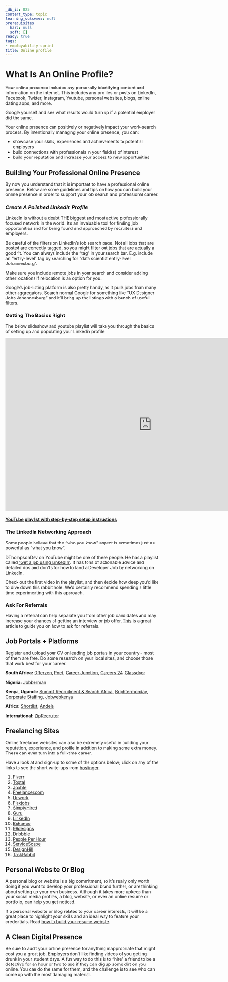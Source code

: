 ```yaml
---
_db_id: 825
content_type: topic
learning_outcomes: null
prerequisites:
  hard: null
  soft: []
ready: true
tags:
- employability-sprint
title: Online profile
---
```


# What Is An Online Profile?
Your online presence includes any personally identifying content and information on the internet. This includes any profiles or posts on LinkedIn, Facebook, Twitter, Instagram, Youtube, personal websites, blogs, online dating apps, and more.

Google yourself and see what results would turn up if a potential employer did the same. 

Your online presence can positively or negatively impact your work-search process. By intentionally managing your online presence, you can:
- showcase your skills, experiences and achievements to potential employers
- build connections with professionals in your field(s) of interest 
- build your reputation and increase your access to new opportunities

## Building Your Professional Online Presence
By now you understand that it is important to have a professional online presence. Below are some guidelines and tips on how you can build your online presence in order to support your job search and professional career.

### *Create A Polished LinkedIn Profile*
LinkedIn is without a doubt THE biggest and most active professionally focused network in the world. It’s an invaluable tool for finding job opportunities and for being found and approached by recruiters and employers. 

Be careful of the filters on LinkedIn’s job search page. Not all jobs that are posted are correctly tagged, so you might filter out jobs that are actually a good fit. You can always include the “tag” in your search bar. E.g. include an “entry-level” tag by searching for “data scientist entry-level Johannesburg”. 

Make sure you include remote jobs in your search and consider adding other locations if relocation is an option for you.

Google’s job-listing platform is also pretty handy, as it pulls jobs from many other aggregators. Search normal Google for something like “UX Designer Jobs Johannesburg” and it’ll bring up the listings with a bunch of useful filters. 

### Getting The Basics Right

The below slideshow and youtube playlist will take you through the basics of setting up and populating your Linkedin profile.

<iframe src="https://docs.google.com/presentation/d/e/2PACX-1vQ2XditmhReBD6moYTOewszCo39wjiycvycD6iFgAxxNiALJB8Y5euUT6aMd0_f8DnNV4QaT2022NWq/embed?start=false&loop=false&delayms=3000" frameborder="0" width="960" height="569" allowfullscreen="true" mozallowfullscreen="true" webkitallowfullscreen="true"></iframe>

#### [YouTube playlist with step-by-step setup instructions](https://youtube.com/playlist?list=PLqU7nTtS-Xlmg2s96GCmiRQe8OGWWN_hm)
### The LinkedIn Networking Approach

Some people believe that the “who you know” aspect is sometimes just as powerful as “what you know”. 

DThompsonDev on YouTube might be one of these people. He has a playlist called [“Get a job using LinkedIn”](https://www.youtube.com/playlist?list=PL54X5yR8qizsMpvTCqUIEFMeEp-chvcxk). It has tons of actionable advice and detailed dos and don’ts for how to land a Developer Job by networking on LinkedIn. 

Check out the first video in the playlist, and then decide how deep you’d like to dive down this rabbit hole. We’d certainly recommend spending a little time experimenting with this approach. 

### Ask For Referrals
Having a referral can help separate you from other job candidates and may increase your chances of getting an interview or job offer. [This](https://www.indeed.com/career-advice/finding-a-job/request-for-referral#:~:text=What%20is%20a%20request%20for%20a%20referral%3F,an%20interview%20or%20job%20offer.) is a great article to guide you on how to ask for referrals.

## Job Portals + Platforms
Register and upload your CV on leading job portals in your country - most of them are free. Do some research on your local sites, and choose those that work best for your career.

**South Africa:** [Offerzen](https://www.offerzen.com/), [Pnet](https://www.pnet.co.za/?cid=SEAdvert_Google_SEARCH_EN_B2C|Brand|EM|High-Performance|Generic|Open-Targeting|OAF|March2022_c_Brand|EM_pnet_-_-_-&gclid=Cj0KCQjw3IqSBhCoARIsAMBkTb0W16xrTAlfUU0Cl2jkTqsMO7vxFElCFGcJD46YSpYrK9WeKDD87J8aAhRcEALw_wcB), [Career Junction](https://www.careerjunction.co.za/account/signin), [Careers 24](https://www.careers24.com/Login), [Glassdoor](https://www.glassdoor.com/) 

**Nigeria:** [Jobberman](https://www.jobberman.com/)

**Kenya, Uganda:** [Summit Recruitment & Search Africa](https://www.summitrecruitment-search.com/job-board/), [Brightermonday](https://www.brightermonday.co.ke/), [Corporate Staffing](https://www.corporatestaffing.co.ke/), [Jobwebkenya](https://jobwebkenya.com/)

**Africa:** [Shortlist](https://work.shortlist.net/for-candidates/), [Andela](https://andela.com/)

**International:** [ZipRecruiter](https://www.ziprecruiter.com/)

## Freelancing Sites
Online freelance websites can also be extremely useful in building your reputation, experience, and profile in addition to making some extra money. These can even turn into a full-time career.

Have a look at and sign-up to some of the options below; click on any of the links to see the short write-ups from [hostinger](https://www.hostinger.com/tutorials/best-freelance-websites). 

1. [Fiverr](https://www.hostinger.com/tutorials/best-freelance-websites#1_Fiverr)
2. [Toptal](https://www.hostinger.com/tutorials/best-freelance-websites#2_Toptal)
3. [Jooble](https://www.hostinger.com/tutorials/best-freelance-websites#3_Jooble)
4. [Freelancer.com](https://www.hostinger.com/tutorials/best-freelance-websites#4_Freelancercom)
5. [Upwork](https://www.hostinger.com/tutorials/best-freelance-websites#5_Upwork)
6. [Flexjobs](https://www.hostinger.com/tutorials/best-freelance-websites#6_Flexjobs)
7. [SimplyHired](https://www.hostinger.com/tutorials/best-freelance-websites#7_SimplyHired)
8. [Guru](https://www.hostinger.com/tutorials/best-freelance-websites#8_Guru) 
9. [LinkedIn](https://www.hostinger.com/tutorials/best-freelance-websites#9_LinkedIn)
10. [Behance](https://www.hostinger.com/tutorials/best-freelance-websites#10_Behance)
11. [99designs](https://www.hostinger.com/tutorials/best-freelance-websites#11_99designs)
12. [Dribbble](https://www.hostinger.com/tutorials/best-freelance-websites#12_Dribbble)
13. [People Per Hour](https://www.hostinger.com/tutorials/best-freelance-websites#13_People_Per_Hour)
14. [ServiceScape](https://www.hostinger.com/tutorials/best-freelance-websites#14_ServiceScape)
15. [DesignHill](https://www.hostinger.com/tutorials/best-freelance-websites#15_DesignHill)
16. [TaskRabbit](https://www.hostinger.com/tutorials/best-freelance-websites#16_TaskRabbit)

## Personal Website Or Blog
A personal blog or website is a big commitment, so it’s really only worth doing if you want to develop your professional brand further, or are thinking about setting up your own business. Although it takes more upkeep than your social media profiles, a blog, website, or even an online resume or portfolio, can help you get noticed. 

If a personal website or blog relates to your career interests, it will be a great place to highlight your skills and an ideal way to feature your credentials. Read [how to build your resume website](https://www.jimdo.com/blog/resume-website-that-employers-love/).

## A Clean Digital Presence
Be sure to audit your online presence for anything inappropriate that might cost you a great job. Employers don’t like finding videos of you getting drunk in your student days. A fun way to do this is to “hire” a friend to be a detective for an hour or two to see if they can dig up some dirt on you online. You can do the same for them, and the challenge is to see who can come up with the most damaging material.